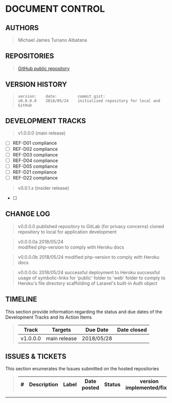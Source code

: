 # DOCUMENT CONTROL

## AUTHORS

> Michael James Turiano Albatana  

## REPOSITORIES

> [GitHub public repository](https://github.com/mjtalbatana/project-20180520)  

## VERSION HISTORY

>     version:    date:         commit gist:
>     v0.0.0.0    2018/05/24    initialized repository for local and GitHub  


## DEVELOPMENT TRACKS

> v1.0.0.0 (main release)  
- [ ] REF-D01 compliance  
- [ ] REF-D02 compliance  
- [ ] REF-D03 compliance  
- [ ] REF-D04 compliance  
- [ ] REF-D05 compliance  
- [ ] REF-D21 compliance  
- [ ] REF-D22 compliance  

> v0.0.1.x (insider release)  
- [ ]

## CHANGE LOG

> v0.0.0.0
published repository to GitLab (for privacy concerns)
cloned repository to local for application development

> v0.0.0.0a     2018/05/24  
modified php-version to comply with Heroku docs

> v0.0.0.0b     2018/05/24
modified php-version to comply with Heroku docs

> v0.0.0.0c     2018/05/24
successful deployment to Heroku
successful usage of symbolic-links for 'public' folder to 'web' folder to comply to Heroku's file directory
scaffolding of Laravel's built-in Auth object


## TIMELINE

This section provide information regarding the status and due dates of the Development Tracks and its Action Items  

> | Track    | Targets                               | Due Date   | Date closed |
> | ---      | ---                                   | ---        | ---         |
> | v1.0.0.0 | main release                          | 2018/05/28 |             |


## ISSUES & TICKETS

This section enumerates the Issues submitted on the hosted repositories  

> | #   | Description   | Label       | Date posted | Status    | version implemented/fixed |
> | --- | ---           | ---         | ---         | ---       | ---                       |

---
